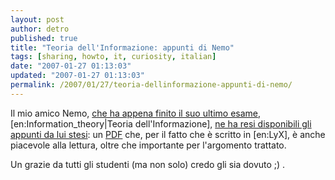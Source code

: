 ```yaml
---
layout: post
author: detro
published: true
title: "Teoria dell'Informazione: appunti di Nemo"
tags: [sharing, howto, it, curiosity, italian]
date: "2007-01-27 01:13:03"
updated: "2007-01-27 01:13:03"
permalink: /2007/01/27/teoria-dellinformazione-appunti-di-nemo/
---
```


Il mio amico Nemo, <a href="http://blog.neminis.org/zero.html">che ha appena finito il suo ultimo esame</a>, [en:Information_theory|Teoria dell'Informazione], <a href="http://blog.neminis.org/teoria-dellinformazione.html">ne ha resi disponibili gli appunti da lui stesi</a>: un <a href="http://www.neminis.org/stuff/uniworks/appunti-teoinfo.pdf">PDF</a> che, per il fatto che è scritto in [en:LyX], è anche piacevole alla lettura, oltre che importante per l'argomento trattato.

Un grazie da tutti gli studenti (ma non solo) credo gli sia dovuto ;) .
